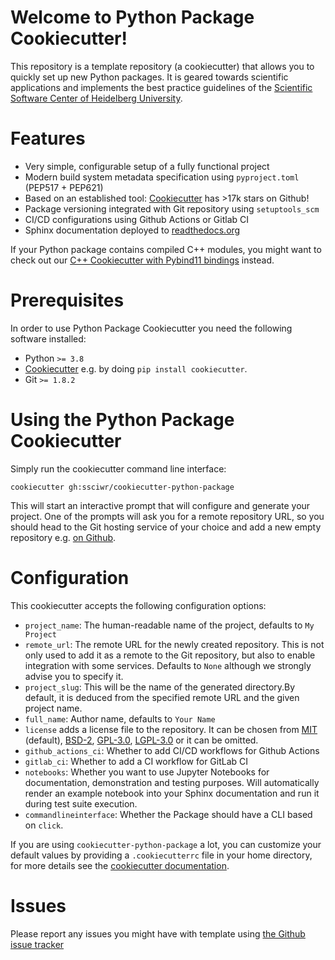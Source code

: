 # Welcome to Python Package Cookiecutter!

This repository is a template repository (a cookiecutter) that allows you to quickly
set up new Python packages. It is geared towards scientific applications and implements
the best practice guidelines of the [Scientific Software Center of Heidelberg University](https://ssc.iwr.uni-heidelberg.de).

# Features

* Very simple, configurable setup of a fully functional project
* Modern build system metadata specification using `pyproject.toml` (PEP517 + PEP621)
* Based on an established tool: [Cookiecutter](https://github.com/cookiecutter/cookiecutter) has >17k stars on Github!
* Package versioning integrated with Git repository using `setuptools_scm`
* CI/CD configurations using Github Actions or Gitlab CI
* Sphinx documentation deployed to [readthedocs.org](https://readthedocs.org)

If your Python package contains compiled C++ modules, you might want to check out our [C++ Cookiecutter with Pybind11 bindings](https://github.com/ssciwr/cookiecutter-cpp-project) instead.

# Prerequisites

In order to use Python Package Cookiecutter you need the following software installed:

* Python `>= 3.8`
* [Cookiecutter](https://github.com/cookiecutter/cookiecutter) e.g. by doing `pip install cookiecutter`.
* Git `>= 1.8.2`

# Using the Python Package Cookiecutter

Simply run the cookiecutter command line interface:

```
cookiecutter gh:ssciwr/cookiecutter-python-package
```

This will start an interactive prompt that will configure and generate your project.
One of the prompts will ask you for a remote repository URL, so you should head to
the Git hosting service of your choice and add a new empty repository e.g. [on Github](https://github.com/new).

# Configuration

This cookiecutter accepts the following configuration options:

* `project_name`: The human-readable name of the project, defaults to `My Project`
* `remote_url`: The remote URL for the newly created repository. This is not only used
  to add it as a remote to the Git repository, but also to enable integration with some
  services. Defaults to `None` although we strongly advise you to specify it.
* `project_slug`: This will be the name of the generated directory.By default, it is deduced from the specified remote URL and the given project name.
* `full_name`: Author name, defaults to `Your Name`
* `license` adds a license file to the repository. It can be chosen from [MIT](https://opensource.org/licenses/MIT) (default), [BSD-2](https://opensource.org/licenses/BSD-2-Clause), [GPL-3.0](https://opensource.org/licenses/GPL-3.0), [LGPL-3.0](https://opensource.org/licenses/LGPL-3.0) or it can be omitted.
* `github_actions_ci`: Whether to add CI/CD workflows for Github Actions
* `gitlab_ci`: Whether to add a CI workflow for GitLab CI
* `notebooks`: Whether you want to use Jupyter Notebooks for documentation, demonstration
  and testing purposes. Will automatically render an example notebook into your Sphinx
  documentation and run it during test suite execution.
* `commandlineinterface`: Whether the Package should have a CLI based on `click`.

If you are using `cookiecutter-python-package` a lot, you can customize your default values
by providing a `.cookiecutterrc` file in your home directory, for more details see the
[cookiecutter documentation](https://cookiecutter.readthedocs.io/en/latest/advanced/user_config.html).

# Issues

Please report any issues you might have with template using [the Github issue
tracker](https://github.com/ssciwr/cookiecutter-python-package)
